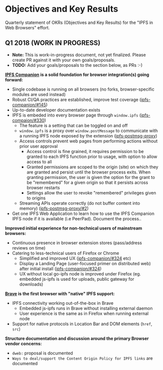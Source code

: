 # Objectives and Key Results

Quarterly statement of OKRs (Objectives and Key Results) for the "IPFS in Web Browsers" effort.

## Q1 2018 (WORK IN  PROGRESS)

- **Note:** This is work-in-progress document, not yet finalized. Please create PR against it with your own goals/proposals.
- **TODO:** Add your goals/proposals to the section below, as PRs :-)

**[IPFS Companion](https://github.com/ipfs/ipfs-companion) is a solid foundation for browser integration(s) going forward:**

- Single codebase is running on all browsers (no forks, browser-specific modules are used instead)
- Robust CI/QA practices are established, improve test coverage ([ipfs-companion/#145](https://github.com/ipfs/ipfs-companion/issues/145))
- Up-to-date developer documentation exists
- IPFS is embeded into every browser page through `window.ipfs` ([ipfs-compaion/#330](https://github.com/ipfs-shipyard/ipfs-companion/issues/330))
    * The feature is a setting that can be toggled on and off
    * `window.ipfs` is a proxy over `window.postMessage` to communicate with a running IPFS node exposed by the extension ([ipfs-postmsg-proxy](https://github.com/tableflip/ipfs-postmsg-proxy))
    * Access controls prevent web pages from performing actions without prior user approval
        * Access control is fine grained, it requires permission to be granted to each IPFS function prior to usage, with option to allow access to all
        * Granted permissions are scoped to the origin (site) on which they are granted and persist until the browser process exits. When granting permission, the user is given the option for the grant to be "remembered" for a given origin so that it persists across browser restarts
        * Settings allow the user to revoke "remembered" privileges given to origins
    * Streaming APIs operate correctly (do not buffer content into memory) ([ipfs-postmsg-proxy/#2](https://github.com/tableflip/ipfs-postmsg-proxy/issues/2))
- Get one IPFS Web Application to learn how to use the IPFS Companion IPFS node if it is available (i.e PeerPad). Document the process..

**Improved initial experience for non-technical users of mainstream browsers:**

- Continuous presence in browser extension stores (pass/address reviews on time)
- Catering to less-technical users of Firefox or Chrome
  - Simplified and improved UX  ([ipfs-companion/#324](https://github.com/ipfs-shipyard/ipfs-companion/issues/342) etc)
  - Display a Landing Page (user-focused primer on distributed web) after initial install ([ipfs-companion/#324](https://github.com/ipfs/ipfs-companion/issues/324))
  - UX without local go-ipfs node is improved under Firefox (eg. embedded js-ipfs is used for uploads, public gateway for downloads)

**[Brave](https://brave.com) is the first browser with "native" IPFS support:**

- IPFS connectivity working out-of-the-box in Brave
  - Embedded js-ipfs runs in Brave without installing external daemon
  - User experience is the same as in Firefox when running external node
- Support for native protocols in Location Bar and DOM elements (`href`, `src`)

**Structure documentation and discussion around the primary Browser vendor concerns:**

- `dweb:` proposal is documented
- `Ways to deal/support the Content Origin Policy for IPFS links` are documented
